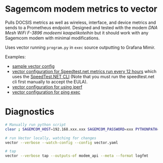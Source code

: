 # Sagemcom modem metrics to vector

Pulls DOCSIS metrics as well as wireless, interface, and device metrics and sends to a Prometheus endpoint. Designed and tested with the modem _DNA Mesh WiFi F-3896 modeemi kaapelikoteihin_ but it should work with any Sagemcom modem with minimal modifications.

Uses vector running `program.py` in `exec` source outputting to Grafana Mimir.

Examples:

- [sample vector config](./config_sample_vector.yaml)
- [vector configuration for Speedtest.net metrics run every 12 hours](./config_sample_with_speedtest_vector.yaml) which uses the [SpeedTest.NET CLI](https://www.speedtest.net/apps/cli) (Note that you must run the speedtest.net cli first manually to accept the EULA).
- [vector configuration for using iperf](./config_sample_iperf3_vector.yaml)
- [vector configuration for ping exec](./config_sample_ping_vector.yaml)

# Diagnostics


```sh
# Manually run python script
clear ; SAGEMCOM_HOST=192.168.xxx.xxx SAGEMCOM_PASSWORD=xxx PYTHONPATH=~/Downloads/dna_modem_api/.venv/lib64/python3.12/site-packages/ python program.py | tee output_metrics.json

# run Vector locally, watching for changes
vector --verbose --watch-config --config vector.yaml

# tap
vector --verbose tap --outputs-of modem_api --meta --format logfmt
```